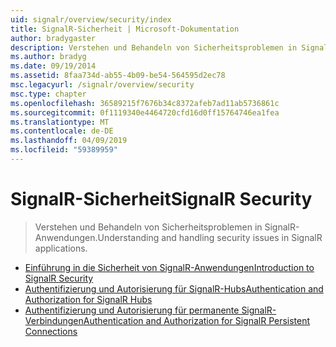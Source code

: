 ```yaml
---
uid: signalr/overview/security/index
title: SignalR-Sicherheit | Microsoft-Dokumentation
author: bradygaster
description: Verstehen und Behandeln von Sicherheitsproblemen in SignalR-Anwendungen.
ms.author: bradyg
ms.date: 09/19/2014
ms.assetid: 8faa734d-ab55-4b09-be54-564595d2ec78
msc.legacyurl: /signalr/overview/security
msc.type: chapter
ms.openlocfilehash: 36589215f7676b34c8372afeb7ad11ab5736861c
ms.sourcegitcommit: 0f1119340e4464720cfd16d0ff15764746ea1fea
ms.translationtype: MT
ms.contentlocale: de-DE
ms.lasthandoff: 04/09/2019
ms.locfileid: "59389959"
---
```

# <a name="signalr-security"></a><span data-ttu-id="50aea-103">SignalR-Sicherheit</span><span class="sxs-lookup"><span data-stu-id="50aea-103">SignalR Security</span></span>

> <span data-ttu-id="50aea-104">Verstehen und Behandeln von Sicherheitsproblemen in SignalR-Anwendungen.</span><span class="sxs-lookup"><span data-stu-id="50aea-104">Understanding and handling security issues in SignalR applications.</span></span>


- [<span data-ttu-id="50aea-105">Einführung in die Sicherheit von SignalR-Anwendungen</span><span class="sxs-lookup"><span data-stu-id="50aea-105">Introduction to SignalR Security</span></span>](introduction-to-security.md)
- [<span data-ttu-id="50aea-106">Authentifizierung und Autorisierung für SignalR-Hubs</span><span class="sxs-lookup"><span data-stu-id="50aea-106">Authentication and Authorization for SignalR Hubs</span></span>](hub-authorization.md)
- [<span data-ttu-id="50aea-107">Authentifizierung und Autorisierung für permanente SignalR-Verbindungen</span><span class="sxs-lookup"><span data-stu-id="50aea-107">Authentication and Authorization for SignalR Persistent Connections</span></span>](persistent-connection-authorization.md)
